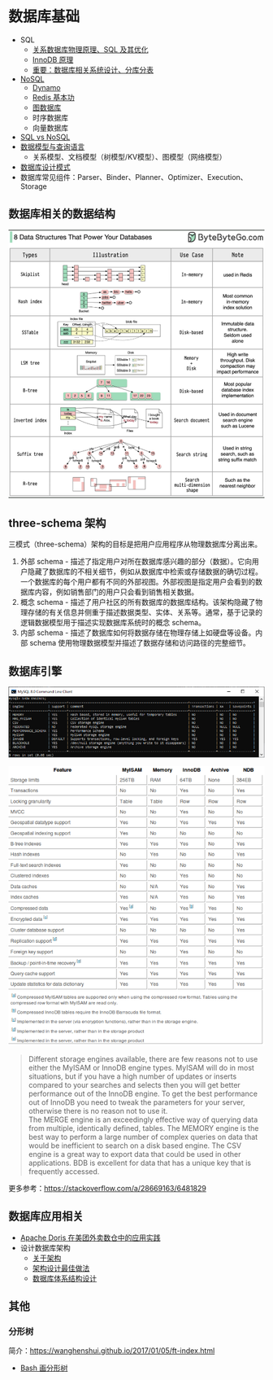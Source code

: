# 数据库基础

* SQL
  * [关系数据库物理原理、SQL 及其优化](./SQL/README.md)
  * [InnoDB 原理](./InnoDB/README.md)
  * [重要：数据库相关系统设计、分库分表](../../Leetcode%20Practices/system%20design/数据库数据建模分库分表.md)
* [NoSQL](./../../Leetcode%20Practices/system%20design/NoSQL.md)
  * [Dynamo](./Dynamo/README.md)
  * [Redis 基本功](./Redis/README.md)
  * [图数据库](./../../Leetcode%20Practices/system%20design/NoSQL.md#图数据库)
  * 时序数据库
  * 向量数据库
* [SQL vs NoSQL](./../../Leetcode%20Practices/system%20design/SQL%20vs%20NoSQL.md)
* [数据模型与查询语言](./../../Leetcode%20Practices/system%20design/README.md#数据模型与查询语言)
  * 关系模型、文档模型（树模型/KV模型）、图模型（网络模型）
* [数据库设计模式](./数据库设计模式.md)
* 数据库常见组件：Parser、Binder、Planner、Optimizer、Execution、Storage

## 数据库相关的数据结构
![](./Data%20Structures%20that%20Power%20Database.PNG)  

## three-schema 架构
三模式（three-schema）架构的目标是把用户应用程序从物理数据库分离出来。
1. 外部 schema - 描述了指定用户对所在数据库感兴趣的部分（数据）。它向用户隐藏了数据库的不相关细节，例如从数据库中检索或存储数据的确切过程。一个数据库的每个用户都有不同的外部视图。外部视图是指定用户会看到的数据库内容，例如销售部门的用户只会看到销售相关数据。
2. 概念 schema - 描述了用户社区的所有数据库的数据库结构。该架构隐藏了物理存储的有关信息并侧重于描述数据类型、实体、关系等。通常，基于记录的逻辑数据模型用于描述实现数据库系统时的概念 schema。
3. 内部 schema - 描述了数据库如何将数据存储在物理存储上如硬盘等设备。内部 schema 使用物理数据模型并描述了数据存储和访问路径的完整细节。

## 数据库引擎
![](./mysql-change-storage-engine.png)  

![](./QGlpd.png)  

> Different storage engines available, there are few reasons not to use either the MyISAM or InnoDB engine types. MyISAM will do in most situations, but if you have a high number of updates or inserts compared to your searches and selects then you will get better performance out of the InnoDB engine. To get the best performance out of InnoDB you need to tweak the parameters for your server, otherwise there is no reason not to use it.  
> The MERGE engine is an exceedingly effective way of querying data from multiple, identically defined, tables. The MEMORY engine is the best way to perform a large number of complex queries on data that would be inefficient to search on a disk based engine. The CSV engine is a great way to export data that could be used in other applications. BDB is excellent for data that has a unique key that is frequently accessed.  

更多参考：https://stackoverflow.com/a/28669163/6481829  

## 数据库应用相关
* [Apache Doris 在美团外卖数仓中的应用实践](https://tech.meituan.com/2020/04/09/doris-in-meituan-waimai.html)
* 设计数据库架构
  * [关于架构](https://cloud.google.com/spanner/docs/schema-and-data-model)
  * [架构设计最佳做法](https://cloud.google.com/spanner/docs/schema-design)
  * [数据库体系结构设计](https://learn.microsoft.com/zh-cn/azure/architecture/data-guide/databases-architecture-design)

## 其他
### 分形树
简介：https://wanghenshui.github.io/2017/01/05/ft-index.html  
* [Bash 画分形树](./../../HackerRank%20Practises/bash/hard/functions-and-fractals-recursive-trees.sh)
